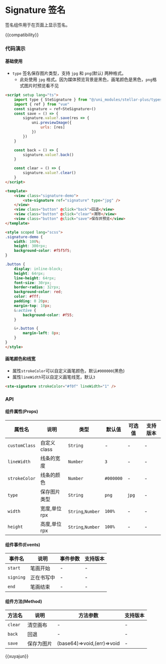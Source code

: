 # Signature 签名

签名组件用于在页面上显示签名。

{{compatibility}}

### 代码演示
#### 基础使用
- `type` 签名保存图片类型，支持 `jpg` 和 `png`(默认) 两种格式。
	- 此处使用 `jpg` 格式。因为媒体预览背景是黑色，画笔颜色是黑色，`png`格式图片时预览看不见
```html
<script setup lang="ts">
	import type { SteSignature } from "@/uni_modules/stellar-plus/types/components";
	import { ref } from "vue"
	const signature = ref<SteSignature>()
	const save = () => {
		signature.value?.save(res => {
			uni.previewImage({
				urls: [res]
			})
		})
	}

	const back = () => {
		signature.value?.back()
	}

	const clear = () => {
		signature.value?.clear()
	}
</script>

<template>
	<view class="signature-demo">
		<ste-signature ref="signature" type="jpg" />
	</view>
	<view class="button" @click="back">回退</view>
	<view class="button" @click="clear">清除</view>
	<view class="button" @click="save">保存并预览</view>
</template>

<style scoped lang="scss">
.signature-demo {
	width: 100%;
	height: 300rpx;
	background-color: #f5f5f5;
}

.button {
	display: inline-block;
	height: 64rpx;
	line-height: 64rpx;
	font-size: 30rpx;
	border-radius: 32rpx;
	background-color: red;
	color: #fff;
	padding: 0 20px;
	margin-top: 10px;
	&:active {
		background-color: #f55;
	}

	&+.button {
		margin-left: 8px;
	}
}
</style>
```

#### 画笔颜色和线宽
- 属性`strokeColor`可以自定义画笔颜色，默认`#000000`(黑色)
- 属性`lineWidth`可以自定义画笔线宽，默认`3`
```html
<ste-signature strokeColor="#f0f" lineWidth="1" />
```


### API
#### 组件属性(Props)

| 属性名				| 说明					| 类型								| 默认值			| 可选值	| 支持版本	|
| ---						| ---					| ---								| ---				| ---		| ---			|
| `customClass`	| 自定义 class	| `String`					| -					| -			| -				|
| `lineWidth`		| 线条的宽度		| `Number`					| `3`				| -			| -				|
| `strokeColor`	| 线条的颜色		| `Number`					| `#000000`	| -			| -				|
| `type`				| 保存图片类型	| `String`					| `png`			| `jpg`	| -				|
| `width`				| 宽度,单位rpx	| `String`,`Number`	| `100%`		| -			| -				|
| `height`			| 高度,单位rpx	| `String`,`Number`	| `100%`		| -			| -				|


#### 组件事件(Events)

|事件名		|说明					|事件参数	|支持版本	|
|---			|---					|---			|---			|
|`start`	| 笔画开始			| -				|-				|
|`signing`| 正在书写中		| -				|-				|
|`end`		| 笔画结束			|-				|-				|

#### 组件方法(Method)

|方法名	| 说明				|方法参数										|支持版本	|
|---		|---				|---												|---			|
|`clear`| 清空画布		|-													|-				|
|`back`	| 回退				|-													|-				|
|`save`	| 保存为图片	|(base64)=>void,(err)=>void	|-				|


{{xuyajun}}